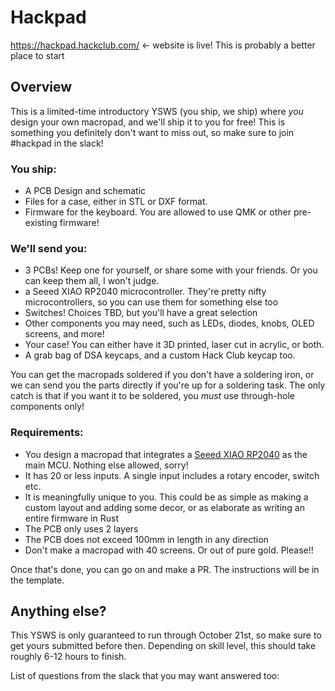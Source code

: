 # Hackpad

https://hackpad.hackclub.com/ <- website is live! This is probably a better place to start

## Overview

This is a limited-time introductory YSWS (you ship, we ship) where _you_ design your own macropad, and we'll ship it to you for free! This is something you definitely don't want to miss out, so make sure to join #hackpad in the slack!

### You ship:

- A PCB Design and schematic
- Files for a case, either in STL or DXF format.
- Firmware for the keyboard. You are allowed to use QMK or other pre-existing firmware!

### We'll send you:

- 3 PCBs! Keep one for yourself, or share some with your friends. Or you can keep them all, I won't judge.
- a Seeed XIAO RP2040 microcontroller. They're pretty nifty microcontrollers, so you can use them for something else too
- Switches! Choices TBD, but you'll have a great selection
- Other components you may need, such as LEDs, diodes, knobs, OLED screens, and more!
- Your case! You can either have it 3D printed, laser cut in acrylic, or both.
- A grab bag of DSA keycaps, and a custom Hack Club keycap too.

You can get the macropads soldered if you don't have a soldering iron, or we can send you the parts directly if you're up for a soldering task. The only catch is that if you want it to be soldered, you _must_ use through-hole components only!

### Requirements:

- You design a macropad that integrates a [Seeed XIAO RP2040](https://wiki.seeedstudio.com/XIAO-RP2040/) as the main MCU. Nothing else allowed, sorry!
- It has 20 or less inputs. A single input includes a rotary encoder, switch etc.
- It is meaningfully unique to you. This could be as simple as making a custom layout and adding some decor, or as elaborate as writing an entire firmware in Rust
- The PCB only uses 2 layers
- The PCB does not exceed 100mm in length in any direction
- Don't make a macropad with 40 screens. Or out of pure gold. Please!!

Once that's done, you can go on and make a PR. The instructions will be in the template.

## Anything else?

This YSWS is only guaranteed to run through October 21st, so make sure to get yours submitted before then. Depending on skill level, this should take roughly 6-12 hours to finish.

List of questions from the slack that you may want answered too:
